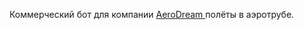 Коммерческий бот для компании <a href="https://aerodream.spb.ru/"> AeroDream </a> полёты в аэротрубе.

